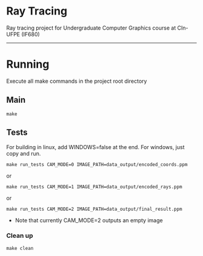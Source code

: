 # **Ray Tracing**
Ray tracing project for Undergraduate Computer Graphics course at CIn-UFPE (IF680)

---

# Running
Execute all make commands in the project root directory

## Main
```
make 
```

## Tests
For building in linux, add WINDOWS=false at the end. For windows, just copy and run.
```
make run_tests CAM_MODE=0 IMAGE_PATH=data_output/encoded_coords.ppm
```

or

```
make run_tests CAM_MODE=1 IMAGE_PATH=data_output/encoded_rays.ppm
```

or

```
make run_tests CAM_MODE=2 IMAGE_PATH=data_output/final_result.ppm
```

* Note that currently CAM_MODE=2 outputs an empty image

### Clean up
```
make clean
```